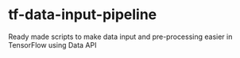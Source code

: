 # tf-data-input-pipeline
  Ready made scripts to make data input and pre-processing easier in TensorFlow using Data API
